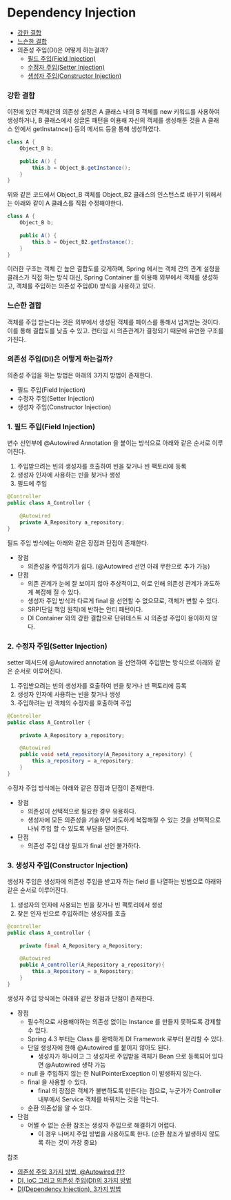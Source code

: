 # Dependency Injection
* [강한 결합](#강한-결합)
* [느슨한 결합](#느슨한-결합)
* 의존성 주입(DI)은 어떻게 하는걸까?
   * [필드 주입(Field Injection)](#1-필드-주입--field-injection-)
   * [수정자 주입(Setter Injection)](#2-수정자-주입--setter-injection-)
   * [생성자 주입(Constructor Injection)](#3-생성자-주입--constructor-injection-)

### 강한 결합

이전에 있던 객체간의 의존성 설정은 A 클래스 내의 B 객체를 new 키워드를 사용하여 생성하거나, B 클래스에서 싱글톤 패턴을 이용해 자신의 객체를 생성해둔 것을 A 클래스 안에서 getInstatnce() 등의 메서드 등을 통해 생성하였다.
```java
class A {
    Object_B b;
    
    public A() {
        this.b = Object_B.getInstance();
    }
}
```
위와 같은 코드에서 Object_B 객체를 Object_B2 클래스의 인스턴스로 바꾸기 위해서는 아래와 같이 A 클래스를 직접 수정해야한다.
```java
class A {
    Object_B b;
    
    public A() {
        this.b = Object_B2.getInstance();
    }
}
```
이러한 구조는 객체 간 높은 결합도를 갖게하며, Spring 에서는 객체 간의 관계 설정을 클래스가 직접 하는 방식 대신, Spring Container 를 이용해 외부에서 객체를 생성하고, 객체를 주입하는 의존성 주입(DI) 방식을 사용하고 있다.

### 느슨한 결합

객체를 주입 받는다는 것은 외부에서 생성된 객체를 페이스를 통해서 넘겨받는 것이다. 이를 통해 결합도를 낮출 수 있고. 런타임 시 의존관계가 결정되기 때문에 유연한 구조를 가진다.

### 의존성 주입(DI)은 어떻게 하는걸까?
의존성 주입을 하는 방법은 아래의 3가지 방법이 존재한다.
* 필드 주입(Field Injection)
* 수정자 주입(Setter Injection)
* 생성자 주입(Constructor Injection)

### 1. 필드 주입(Field Injection)
변수 선언부에 @Autowired Annotation 을 붙이는 방식으로 아래와 같은 순서로 이루어진다.
1. 주입받으려는 빈의 생성자를 호출하여 빈을 찾거나 빈 팩토리에 등록
2. 생성자 인자에 사용하는 빈을 찾거나 생성
3. 필드에 주입
```java
@Controller
public class A_Controller {
   
    @Autowired
    private A_Repository a_repository;
}
```
필드 주입 방식에는 아래와 같은 장점과 단점이 존재한다.
* 장점
   * 의존성을 주입하기가 쉽다. (@Autowired 선언 아래 무한으로 추가 가능)
* 단점
   * 의존 관계가 눈에 잘 보이지 않아 추상적이고, 이로 인해 의존성 관계가 과도하게 복잡해 질 수 있다.
   * 생성자 주입 방식과 다르게 final 을 선언할 수 없으므로, 객체가 변할 수 있다.
   * SRP(단일 책임 원칙)에 반하는 안티 패턴이다.
   * DI Container 와의 강한 결합으로 단위테스트 시 의존성 주입이 용이하지 않다.

### 2. 수정자 주입(Setter Injection)
setter 메서드에 @Autowired annotation 을 선언하여 주입받는 방식으로 아래와 같은 순서로 이루어진다.
1. 주입받으려는 빈의 생성자를 호출하여 빈을 찾거나 빈 팩토리에 등록
2. 생성자 인자에 사용하는 빈을 찾거나 생성
3. 주입하려는 빈 객체의 수정자를 호출하여 주입
```java
@Controller
public class A_Controller {
    
    private A_Repository a_repository;
    
    @Autowired
    public void setA_repository(A_Repository a_repository) {
        this.a_repository = a_repository;
    }
}
```
수정자 주입 방식에는 아래와 같은 장점과 단점이 존재한다.
* 장점
   * 의존성이 선택적으로 필요한 경우 유용하다.
   * 생성자에 모든 의존성을 기술하면 과도하게 복잡해질 수 있는 것을 선택적으로 나눠 주입 할 수 있도록 부담을 덜어준다.
* 단점
   * 의존성 주입 대상 필드가 final 선언 불가하다.

### 3. 생성자 주입(Constructor Injection)
생성자 주입은 생성자에 의존성 주입을 받고자 하는 field 를 나열하는 방법으로 아래와 같은 순서로 이루어진다.
1. 생성자의 인자에 사용되는 빈을 찾거나 빈 팩토리에서 생성
2. 찾은 인자 빈으로 주입하려는 생성자를 호출
```java
@controller
public class A_controller {
    
    private final A_Repository a_Repository;
    
    @Autowired
    public A_controller(A_Repository a_repository){
        this.a_Repository = a_Repository;
    }
}
```
생성자 주입 방식에는 아래와 같은 장점과 단점이 존재한다.
* 장점
   * 필수적으로 사용해야하는 의존성 없이는 Instance 를 만들지 못하도록 강제할 수 있다.
   * Spring 4.3 부터는 Class 를 완벽하게 DI Framework 로부터 분리할 수 있다.
   * 단일 생성자에 한해 @Autowired 를 붙이지 않아도 된다.
      * 생성자가 하나이고 그 생성자로 주입받을 객체가 Bean 으로 등록되어 있다면 @Autowired 생략 가능
   * null 을 주입하지 않는 한 NullPointerException 이 발생하지 않는다.
   * final 을 사용할 수 있다.
      * final 의 장점은 객체가 불변하도록 만든다는 점으로, 누군가가 Controller 내부에서 Service 객체를 바꿔치는 것을 막는다.
   * 순환 의존성을 알 수 있다.
* 단점
   * 어쩔 수 없는 순환 참조는 생성자 주입으로 해결하기 어렵다.
      * 이 경우 나머지 주입 방법을 사용하도록 한다. (순환 참조가 발생하지 않도록 하는 것이 가장 중요)  




참조
* [의존성 주입 3가지 방법, @Autowired 란?](https://hyewon-study-log.tistory.com/169#:~:text=%EB%8C%80%ED%91%9C%EC%A0%81%EC%9C%BC%EB%A1%9C%20%EC%83%9D%EC%84%B1%EC%9E%90%20%EC%A3%BC%EC%9E%85%2C%20setter,%EC%9D%B4%EB%A0%87%EA%B2%8C%203%EA%B0%80%EC%A7%80%EA%B0%80%20%EC%9E%88%EC%8A%B5%EB%8B%88%EB%8B%A4.)
* [DI, IoC 그리고 의존성 주입(DI)의 3가지 방법](https://nect2r.tistory.com/58)
* [DI(Dependency Injection), 3가지 방법](https://velog.io/@gillog/Spring-DIDependency-Injection-%EC%84%B8-%EA%B0%80%EC%A7%80-%EB%B0%A9%EB%B2%95)
